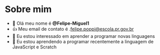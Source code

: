 # Sobre mim
- 👋 Olá meu nome é **@Felipe-Miguel1**
- :+1: Meu email de contato é .[felipe.poppi@escola.pr.gov.br](estudante.alura@gmail.com)
- 👀 Eu estou interessado em aprender a programar novas linguagens
- 🌱 Eu estou aprendendo a programar recentemente a linguagem de JavaScript e Scratch




